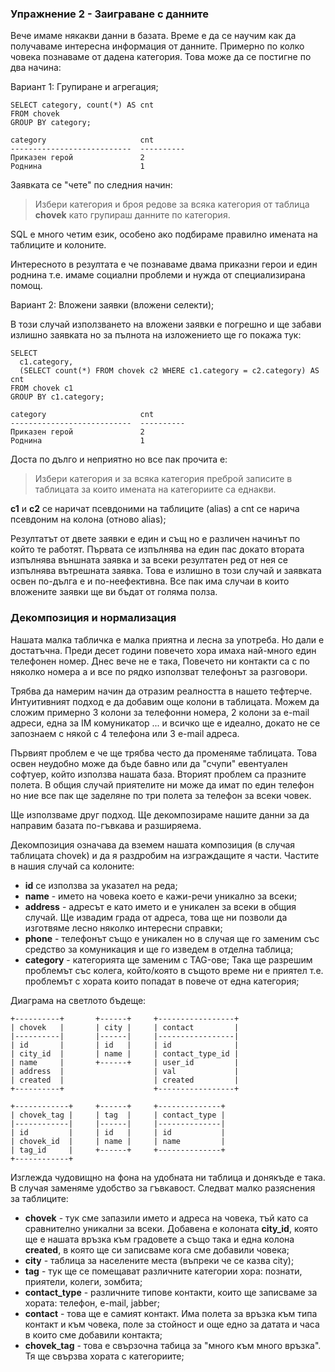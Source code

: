 ### Упражнение 2 - Заиграване с данните

Вече имаме някакви данни в базата. Време е да се научим как да получаваме интересна информация от данните. Примерно по колко човека познаваме от дадена категория. Това може да се постигне по два начина:

Вариант 1: Групиране и агрегация;

    SELECT category, count(*) AS cnt 
    FROM chovek 
    GROUP BY category;

    category                     cnt       
    ---------------------------  ----------
    Приказен герой               2         
    Роднина                      1         

Заявката се "чете" по следния начин:

> Избери категория и броя редове за всяка категория от таблица **chovek** като групираш данните по категория.

SQL е много четим език, особено ако подбираме правилно имената на таблиците и колоните.

Интересното в резултата е че познаваме двама приказни герои и един роднина т.е. имаме социални проблеми и нужда от специализирана помощ.

Вариант 2: Вложени заявки (вложени селекти);

В този случай използването на вложени заявки е погрешно и ще забави излишно заявката но за пълнота на изложението ще го покажа тук:

    SELECT 
      c1.category, 
      (SELECT count(*) FROM chovek c2 WHERE c1.category = c2.category) AS cnt 
    FROM chovek c1 
    GROUP BY c1.category;

    category                     cnt       
    ---------------------------  ----------
    Приказен герой               2         
    Роднина                      1         

Доста по дълго и неприятно но все пак прочита е:

> Избери категория и за всяка категория преброй записите в таблицата за които имената на категориите са еднакви.

**c1** и **c2** се наричат псевдоними на таблиците (alias) а cnt се нарича псевдоним на колона (отново alias);

Резултатът от двете заявки е един и същ но е различен начинът по който те работят. Първата се изпълнява на един пас докато втората изпълнява външната заявка и за всеки резултатен ред от нея се изпълнява вътрешната заявка. Това е излишно в този случай и заявката освен по-дълга е и по-неефективна. Все пак има случаи в които вложените заявки ще ви бъдат от голяма полза.


### Декомпозиция и нормализация

Нашата малка табличка е малка приятна и лесна за употреба. Но дали е достатъчна. Преди десет години повечето хора имаха най-много един телефонен номер. Днес вече не е така, Повечето ни контакти са с по няколко номера а и все по рядко използват телефонът за разговори. 

Трябва да намерим начин да отразим реалността в нашето тефтерче. Интуитивният подход е да добавим още колони в таблицата. Можем да сложим примерно 3 колони за телефонни номера, 2 колони за e-mail адреси, една за IM комуникатор ... и всичко ще е идеално, докато не се запознаем с някой с 4 телефона или 3 e-mail адреса.

Първият проблем е че ще трябва често да променяме таблицата. Това освен неудобно може да бъде бавно или да "счупи" евентуален софтуер, който използва нашата база.
Вторият проблем са празните полета. В общия случай приятелите ни може да имат по един телефон но ние все пак ще заделяне по три полета за телефон за всеки човек. 

Ще използваме друг подход. Ще декомпозираме нашите данни за да направим базата по-гъвкава и разширяема.

Декомпозиция означава да вземем нашата композиция (в случая таблицата chovek) и да я раздробим на изграждащите я части. 
Частите в нашия случай са колоните:

* **id** се използва за указател на реда;
* **name** - името на човека което е кажи-речи уникално за всеки;
* **address** - адресът е като името и е уникален за всеки в общия случай. Ще извадим града от адреса, това ще ни позволи да изготвяме лесно няколко интересни справки;
* **phone** - телефонът също е уникален но в случая ще го заменим със средство за комуникация и ще го изведем в отделна таблица;
* **category** - категорията ще заменим с TAG-ове; Така ще разрешим проблемът със колега, който/която в същото време ни е приятел т.е. проблемът с хората които попадат в повече от една категория;

Диаграма на светлото бъдеще:

    +----------+       +------+     +-----------------+
    | chovek   |       | city |     | contact         |
    |----------|       |------|     |-----------------|
    | id       |       | id   |     | id              |
    | city_id  |       | name |     | contact_type_id |
    | name     |       +------+     | user_id         |
    | address  |                    | val             |
    | created  |                    | created         |
    +----------+                    +-----------------+

    +------------+     +------+     +--------------+
    | chovek_tag |     | tag  |     | contact_type |
    |------------|     |------|     |--------------|
    | id         |     | id   |     | id           |
    | chovek_id  |     | name |     | name         |
    | tag_id     |     +------+     +--------------+
    +------------+


Изглежда чудовищно на фона на удобната ни таблица и донякъде е така. В случая заменяме удобство за гъвкавост. Следват малко разяснения за таблиците:

* **chovek** - тук сме запазили името и адреса на човека, тъй като са сравнително уникални за всеки. Добавена е колоната **city_id**, която ще е нашата връзка към градовете а също така и една колона **created**, в която ще си записваме кога сме добавили човека;
* **city** - таблица за населените места (въпреки че се казва city);
* **tag** - тук ще се помещават различните категории хора: познати, приятели, колеги, зомбита;
* **contact_type** - различните типове контакти, които ще записваме за хората: телефон, e-mail, jabber;
* **contact** - това ще е самият контакт. Има полета за връзка към типа контакт и към човека, поле за стойност и още едно за датата и часа в които сме добавили контакта;
* **chovek_tag** - това е свързочна табица за "много към много връзка". Тя ще свързва хората с категориите;

